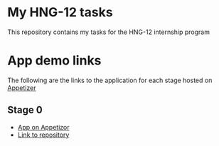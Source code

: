 # My HNG-12 tasks

This repository contains my tasks for the HNG-12 internship program

# App demo links

The following are the links to the application for each stage hosted on [Appetizer](https://appetize.io/)

## Stage 0

- [App on Appetizor](https://appetize.io/app/b_6kgkcyvn3xw6ak5mg6godcez64)
- [Link to repository](https://github.com/emeleonufavour/hng_mobile_tasks/tree/main/hng_0_task)

